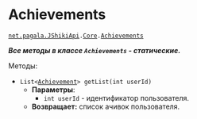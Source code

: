 [//]: # (Created by Firely-Pasha on !!.!!.2018)

# Achievements

[`net.pagala.JShikiApi`](../../README.md)`.`[`Сore`](../Core.md)`.`[`Achievements`](../../src/main/java/net/pagala/JShikiApi/Core/Achievements.java)

***Все методы в классе `Achievements` - статические.***

Методы:
* `List<`[`Achievement`](../Items/Achievement.md)`> getList(int userId)`
    * **Параметры**:
        * `int userId` - идентификатор пользователя.
    * **Возвращает:** список ачивок пользователя.